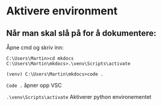 # Aktivere environment

## Når man skal slå på for å dokumentere:

Åpne cmd og skriv inn:

```
C:\Users\Martin>cd mkdocs
C:\Users\Martin\mkdocs>.\venv\Scripts\activate

(venv) C:\Users\Martin\mkdocs>code .
```

`Code .` åpner opp VSC

`.\venv\Scripts\activate` Aktiverer python environementet